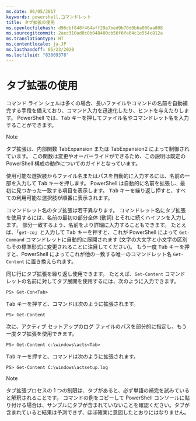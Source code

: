 ```yaml
---
ms.date: 06/05/2017
keywords: powershell,コマンドレット
title: タブ拡張の使用
ms.openlocfilehash: d96cbf848f464aff29a7bed9b70d0b6a000aa808
ms.sourcegitcommit: 2aec310ad0c0b048400cb56f6fa64c1e554c812a
ms.translationtype: HT
ms.contentlocale: ja-JP
ms.lasthandoff: 05/23/2020
ms.locfileid: "83809378"
---
```

# <a name="using-tab-expansion"></a>タブ拡張の使用

コマンド ライン シェルは多くの場合、長いファイルやコマンドの名前を自動補完する手段を備えており、コマンド入力を迅速化したり、ヒントを与えたりします。 PowerShell では、<kbd>Tab</kbd> キーを押してファイル名やコマンドレット名を入力することができます。

> [!NOTE]
> タブ拡張は、内部関数 TabExpansion または TabExpansion2 によって制御されています。 この関数は変更やオーバーライドができるため、この説明は既定の PowerShell 構成の動作についてのガイドとなっています。

使用可能な選択肢からファイル名またはパスを自動的に入力するには、名前の一部を入力して <kbd>Tab</kbd> キーを押します。 PowerShell は自動的に名前を拡張し、最初に見つかった一致する項目を表示します。 <kbd>Tab</kbd> キーを繰り返し押すと、すべての利用可能な選択肢が順番に表示されます。

コマンドレット名のタブ拡張は若干異なります。 コマンドレット名にタブ拡張を使用するには、名前の最初の部分全体 (動詞) とそれに続くハイフンを入力します。 部分一致するよう、名前をより詳細に入力することもできます。 たとえば、「`get-co`」と入力して <kbd>Tab</kbd> キーを押すと、これが PowerShell によって `Get-Command` コマンドレットに自動的に展開されます (文字の大文字と小文字の区別もその標準形式に変更されることに注目してください)。 もう一度 <kbd>Tab</kbd> キーを押すと、PowerShell によってこれが他の一致する唯一のコマンドレット名 `Get-Content` に置き換えられます。

同じ行にタブ拡張を繰り返し使用できます。 たとえば、`Get-Content` コマンドレットの名前に対してタブ展開を使用するには、次のように入力できます。

```
PS> Get-Con<Tab>
```

<kbd>Tab</kbd> キーを押すと、コマンドは次のように拡張されます。

```
PS> Get-Content
```

次に、アクティブ セットアップのログ ファイルのパスを部分的に指定し、もう一度タブ拡張を使用できます。

```
PS> Get-Content c:\windows\acts<Tab>
```

<kbd>Tab</kbd> キーを押すと、コマンドは次のように拡張されます。

```
PS> Get-Content C:\windows\actsetup.log
```

> [!NOTE]
> タブ拡張プロセスの 1 つの制限は、タブがあると、必ず単語の補完を試みていると解釈されることです。 コマンドの例をコピーして PowerShell コンソールに貼り付ける場合は、サンプルにタブが含まれていないことを確認ください。タブが含まれていると結果は予測できず、ほぼ確実に意図したとおりにはなりません。
